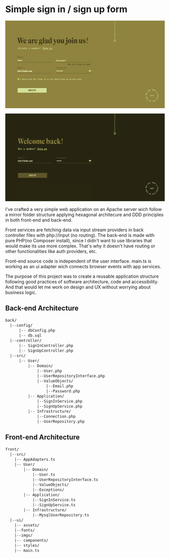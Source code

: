 # Simple sign in / sign up form
![An image of signup form](./front/ui/assets/imgs/signup.png)

![An image of signin form](./front/ui/assets/imgs/signin.png)

I've crafted a very simple web application on an Apache server wich follow a mirror folder structure applying hexagonal architecure and DDD principles in both front-end and back-end.

Front services are fetching data via input stream providers in back controller files with php://input (no routing). The back-end is made with pure PHP(no Composer install), since I didn't want to use libraries that would make its use more complex. That's why it doesn't have routing or other functionalities like auth providers, etc.

Front-end source code is independent of the user interface. main.ts is working as an ui adapter wich connects browser events with app services. 

The purpose of this project was to create a reusable application structure following good practices of software architecture, code and accessibility. And that would let me work on design and UX without worrying about business logic.


## Back-end Architecture
```
back/
  |--config/
      |-- dbConfig.php
      |-- db.sql
  |--controller/
      |-- SignInController.php
      |-- SignUpController.php
  |--src/
      |-- User/
          |-- Domain/
              |--User.php
              |--UserRepositoryInterface.php
              |--ValueObjects/
                  |--Email.php
                  |--Password.php
          |-- Application/
              |--SignInService.php
              |--SignUpService.php
          |-- Infrastructure/
              |--Connection.php
              |--UserRepository.php
```

## Front-end Architecture
```
front/
  |--src/
	|-- AppAdapters.ts
	|-- User/
		|-- Domain/
			|--User.ts
			|--UserRepositoryInterface.ts
			|--ValueObjects/
			|--Exceptions/
		|-- Application/
			|--SignInService.ts
			|--SignUpService.ts
		|-- Infrastructure/
			|--MysqlUserRepository.ts
  |--ui/
    |-- assets/
	|--fonts/
	|--imgs/
    |-- components/
    |-- styles/
    |-- main.ts
```

